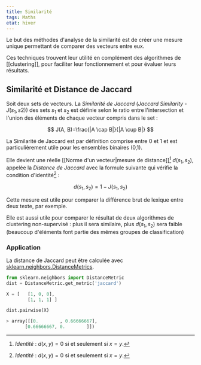 ```yaml
---
title: Similarité
tags: Maths
etat: hiver
---
```


Le but des méthodes d'analyse de la similarité est de créer une mesure unique permettant de comparer des vecteurs entre eux. 

Ces techniques trouvent leur utilité en complément des algorithmes de [[clustering]], pour faciliter leur fonctionnement et pour évaluer leurs résultats.

## Similarité et Distance de Jaccard

Soit deux sets de vecteurs. La *Similarité de Jaccard* (*Jaccard Similarity* - $J(s_1,s2)$) des sets $s_1$ et $s_2$ est définie selon le ratio entre l'intersection et l'union des éléments de chaque vecteur compris dans le set :

$$
J(A, B)=\frac{|A \cap B|}{|A \cup B|}
$$

La Similarité de Jaccard est par définition comprise entre 0 et 1 et est particulièrement utile pour les ensembles binaires (0,1).

Elle devient une réelle [[Norme d'un vecteur\|mesure de distance]][^1] $d(s_1,s_2)$, appelée la *Distance de Jaccard* avec la formule suivante qui vérifie la condition d'identité[^1] :

$$
d(s_1,s_2) = 1 - J(s_1,s_2)
$$

[^1]: *Identité* : $d(x,y) = 0$ si et seulement si $x=y$.

Cette mesure est utile pour comparer la différence brut de lexique entre deux texte, par exemple. 

Elle est aussi utile pour comparer le résultat de deux algorithmes de clustering non-supervisé : plus il sera similaire, plus $d(s_1,s_2)$ sera faible (beaucoup d'éléments font partie des mêmes groupes de classification)

### Application

La distance de Jaccard peut être calculée avec [sklearn.neighbors.DistanceMetrics](https://scikit-learn.org/stable/modules/generated/sklearn.neighbors.DistanceMetric.html).

```python
from sklearn.neighbors import DistanceMetric
dist = DistanceMetric.get_metric('jaccard')

X = [ 	[1, 0, 0],
    	[1, 1, 1] ]

dist.pairwise(X)

> array([[0.        , 0.66666667],
       [0.66666667, 0.        ]])
````

